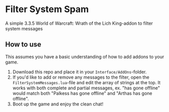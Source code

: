 # Filter System Spam

A simple 3.3.5 World of Warcraft: Wrath of the Lich King-addon to filter system messages

## How to use

This assumes you have a basic understanding of how to add addons to your game.

1. Download this repo and place it in your `Interface/AddOns`-folder.
2. If you'd like to add or remove any messages to the filter, open the `FilterSystemMessages.lua`-file and edit the array of strings at the top. It works with both complete and partial messages, ex. "has gone offline" would match both "Palkess has gone offline" and "Arthas has gone offline".
3. Boot up the game and enjoy the clean chat!
